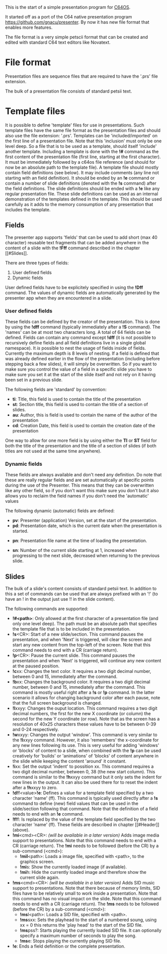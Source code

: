 This is the start of a simple presentation program for [C64OS](https://c64os.com). 

It started off as a port of the C64 native presentation program https://github.com/gnacu/presenter.
By now it has new file format that enables more features.

The file format is a very simple petscii format that can be created and edited with standard C64 text editors like Novatext.

# File format
Presentation files are sequence files that are required to have the '.prs' file extension.

The bulk of a presentation file consists of standard petsii text.

# Template files
It is possible to define 'template' files for use in presentations. Such template files have the same file format as the presentation files and should also use the file extension: '.prs'.
Templates can be 'included/imported' on the first line of a presentation file. Note that this 'inclusion' must only be one level deep. So a file that is to be used as a template, should itself 'include' another template.
Including a template is done with the __!#__ command as the first content of the presentation file (first line, starting at the first character). It must be immediately followed by a c64os file reference (and should for now be an absolute path to the template file).
A template file should mostly contain field definitions (see below). It may include comments (any line not starting with an field definition). It should be ended by an __!e__ command or contain a number of slide definitions (denoted with the __!s__ command) after the field definitions. The slide definitions should be ended with a __!e__ like any regular presentation file.
These slide definitions can be used as an internal demonstration of the templates defined in the template. This should be used carefully as it adds to the memory consumption of any presentation that includes the template.

## Fields
The presenter app supports 'fields' that can be used to add short (max 40 character) reusable text fragments that can be added anywhere in the content of a slide with the __!Fff__ command described in the chapter [[#Slides]].

There are three types of fields:
1. User defined fields
2. Dynamic fields

User defined fields have to be explicitely specified in using the __!Dff__ command. 
The values of dynamic fields are automatically generated by the presenter app when they are encountered in a slide.

### User defined fields
These fields can be defined by the creator of the presentation. This is done by using the __!dff__ command (typically immediately after a __!S__ command). The 'names' can be at most two characters long. A total of 64 fields can be defined. Fields can contain any command except **!dff** (it is not possible to recursively define fields and all field definitions live in a single global namespace).
It *is* possible to nest the usage of fields inside of fields. Currently the maximum depth is 8 levels of nesting.
If a field is defined that was already defined earlier in the flow of the presentation (including before stepping back a few slides), it will simply be overwritten. So if you want to make sure you control the value of a field in a specific slide you have to make sure you set it at the start of the slide itself and not rely on it having been set in a previous slide.

The following fields are 'standard' by convention: 
* __ti__: Title, this field is used to contain the title of the presentation
* __st__: Section title, this field is used to contain the title of a section of slides. 
* __au__: Author, this is field is used to contain the name of the author of the presentation
* __cd__: Creation Date, this field is used to contain the creation date of the presentation

One way to allow for one more field is by using either the __TI__ or __ST__ field for both the title of the presentation and the title of a section of slides (if both titles are not used at the same time anywhere).
### Dynamic fields
These fields are always available and don't need any definition. Do note that these are really regular fields and are set automatically at specific points during the use of the Presenter. This means that they can be overwritten like any other field, so if you don't want this make sure you don't but it also allows you to reclaim the field names if you don't need the 'automatic' values

The following dynamic (automatic) fields are defined:
- **pv**: Presenter (application) Version, set at the start of the presentation. 
- __pd__: Presentation date, which is the current date when the presentation is started.
* **pn**: Presentation file name at the time of loading the presentation.
- **sn**: Number of the current slide starting at 1, increased when progressing to the next slide, decreased when returning to the previous slide.

## Slides
The bulk of a slide's content consists of standard petsii text. In addition to this a set of commands can be used that are always prefixed with an '!' (to have an ! in the output just use !! in the slide content).

The following commands are supported:
* __!#\<path\>__: Only allowed at the first character of a presentation file (and only one level deep). The path must be an absolute path that specifies the template file that is to be included in the presentation.
* __!s__\<CR\>: Start of a new slide/section. This command pauses the presentation, and when 'Next' is triggered, will clear the screen and start any new content from the top-left of the screen. Note that this command needs to end with a CR (carriage return).
* **!p**\<CR\>: Pause the current slide. This command pauses the presentation and when 'Next' is triggered, will continue any new content at the paused position.
* **!c**xx: Changes the text color. It requires a two digit decimal number, between 0 and 15, immediately after the command.
* **!b**xx: Changes the background color. It requires a two digit decimal number, between 0 and 15, immediately after the command. This command is mostly useful right after a __!s__ or __!p__ command. In the latter scenario it allows for changing background color after each pause, note that the full screen background is changed.
* **!l**xxyy: Changes the ouput location. This command requires a two digit decimal numbers, the first for the new X coordinate (or column) the second for the new Y coordinate (or row). Note that as the screen has a resolution of 40x25 characters these values have to be between 0-39 and 0-24 respectively.
* **!w**xxyy: Changes the output 'window'. This command is very similar to the **!l**xxyy command. However, it also 'remembers' the x-coordinate for any new lines following its use. This is very useful for adding 'windows' or 'blocks' of content to a slide, when combined with the __!p__ can be used creatively for 'builds' or 'animations' of 'blocks' of content anywhere in the slide while keeping the content 'around' it constant.
* **!i**xx: Set the output 'indent' to possition xx. This command requires a two digit decimal number, between 0, 38 (the new start column). This command is similar to the **!h**xxyy command but it only sets the indent for new lines in the output. It can also be used there for to reset the indent after a **!h**xxyy to zero.
* **!d**ff\<value\>**!e**: Defines a value for a template field specified by a two character 'name' (ff). This command is typically used directly after a __!s__ command to define (new) field values that can be used in the slide/section following that command. Note that the definition of a field needs to end with an **!e** command.
* **!f**ff: Is replaced by the value of the template field specified by the two character 'name' (ff). These fields are described in chapter [[#Header]] (above).
* **!mi**\<cmd\>\<CR\>: _(will be available in a later version)_ Adds image media support to presentations.  Note that this command needs to end with a CR (carriage return). The __!mi__ needs to be followed (before the CR) by a sub-command (\<cmd\>):
  * **!mil**\<path\>: Loads a image file, specified with \<path\>, to the graphics screen. 
  * **!mi**s: Show the currently loaded image (if available).
  * **!mi**h: Hide the currently loaded image and therefore show the current slide again.
* **!ms**\<cmd\>\<CR\>: _(will be available in a later version)_ Adds SID music support to presentations. Note that there because of memory limits, SID files have to be relatively small to work inside a presentation. Note that this command has no visual impact on the slide. Note that this command needs to end with a CR (carriage return). The __!ms__ needs to be followed (before the CR) by a sub-command (\<cmd\>):
  *  **!ms**l\<path\>: Loads a SID file, specified with \<path\>. 
  *  **!ms**sxx: Sets the playhead to the start of a numbered soung, using xx = 0 this returns the 'play head' to the start of the SID file.
  *  **!ms**pss?: Starts playing the currently loaded SID file. It can optionally specify a maximum number of seconds to play the song.
  *  **!ms**e: Stops playing the currently playing SID file.
* __!e__: Ends a field definition or the complete presentation.
